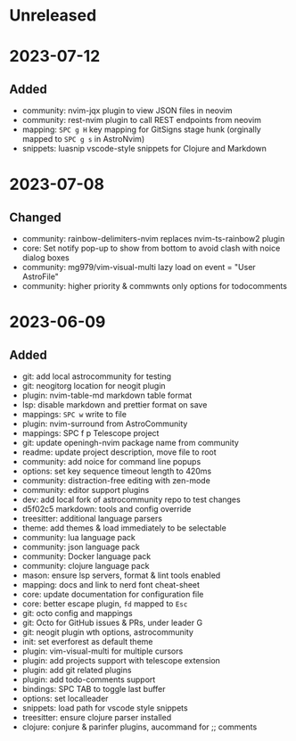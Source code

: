 # Unreleased


# 2023-07-12

## Added

- community: nvim-jqx plugin to view JSON files in neovim
- community: rest-nvim plugin to call REST endpoints from neovim
- mapping: `SPC g H` key mapping for GitSigns stage hunk (orginally mapped to `SPC g s` in AstroNvim)
- snippets: luasnip vscode-style snippets for Clojure and Markdown


# 2023-07-08

## Changed

- community: rainbow-delimiters-nvim replaces nvim-ts-rainbow2 plugin
- core: Set notify pop-up to show from bottom to avoid clash with noice dialog boxes
- community: mg979/vim-visual-multi lazy load on event = "User AstroFile"
- community: higher priority & commwnts only options for todocomments


# 2023-06-09

## Added

- git: add local astrocommunity for testing
- git: neogitorg location for neogit plugin
- plugin: nvim-table-md markdown table format
- lsp: disable markdown and prettier format on save
- mappings: `SPC w` write to file
- plugin: nvim-surround from AstroCommunity
- mappings: SPC f p Telescope project
- git: update openingh-nvim package name from community
- readme: update project description, move file to root
- community: add noice for command line popups
- options: set key sequence timeout length to 420ms
- community: distraction-free editing with zen-mode
- community: editor support plugins
- dev: add local fork of astrocommunity repo to test changes
- d5f02c5 markdown: tools and config override
- treesitter: additional language parsers
- theme: add themes & load immediately to be selectable
- community: lua language pack
- community: json language pack
- community: Docker language pack
- community: clojure language pack
- mason: ensure lsp servers, format & lint tools enabled
- mapping: docs and link to nerd font cheat-sheet
- core: update documentation for configuration file
- core: better escape plugin, `fd` mapped to `Esc`
- git: octo config and mappings
- git: Octo for GitHub issues & PRs, under leader G
- git: neogit plugin wth options, astrocommunity
- init: set everforest as default theme
- plugin: vim-visual-multi for multiple cursors
- plugin: add projects support with telescope extension
- plugin: add git related plugins
- plugin: add todo-comments support
- bindings: SPC TAB to toggle last buffer
- options: set localleader
- snippets: load path for vscode style snippets
- treesitter: ensure clojure parser installed
- clojure: conjure & parinfer plugins, aucommand for ;; comments

